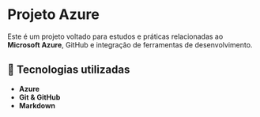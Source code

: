# **Projeto Azure**

Este é um projeto voltado para estudos e práticas relacionadas ao **Microsoft Azure**, GitHub e integração de ferramentas de desenvolvimento.

## 🚀 Tecnologias utilizadas
- **Azure**
- **Git & GitHub**
- **Markdown**